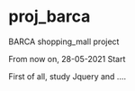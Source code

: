 # proj_barca
BARCA shopping_mall project

From now on, 28-05-2021 Start

First of all, study Jquery
and ....
